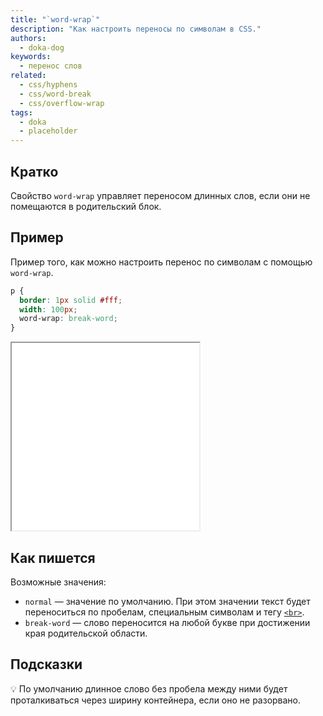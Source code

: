 ```yaml
---
title: "`word-wrap`"
description: "Как настроить переносы по символам в CSS."
authors:
  - doka-dog
keywords:
  - перенос слов
related:
  - css/hyphens
  - css/word-break
  - css/overflow-wrap
tags:
  - doka
  - placeholder
---
```


## Кратко

Свойство `word-wrap` управляет переносом длинных слов, если они не помещаются в родительский блок.

## Пример

Пример того, как можно настроить перенос по символам с помощью `word-wrap`.

```css
p {
  border: 1px solid #fff;
  width: 100px;
  word-wrap: break-word;
}
```

<iframe title="Свойство word-wrap" src="demos/basic/" height="300"></iframe>

## Как пишется

Возможные значения:

- `normal` — значение по умолчанию. При этом значении текст будет переноситься по пробелам, специальным символам и тегу [`<br>`](/html/br/).
- `break-word` — слово переносится на любой букве при достижении края родительской области.

## Подсказки

💡 По умолчанию длинное слово без пробела между ними будет проталкиваться через ширину контейнера, если оно не разорвано.
